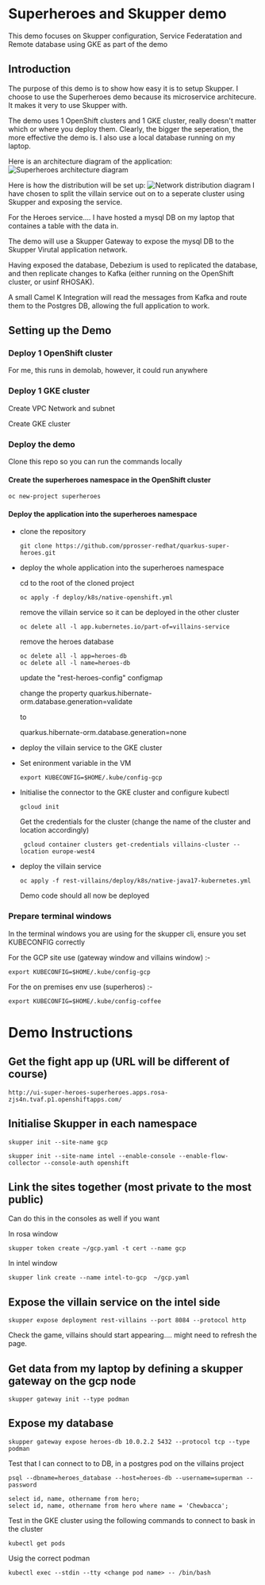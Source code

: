 # Superheroes and Skupper demo

This demo focuses on Skupper configuration, Service Federatation and Remote database using GKE as part of the demo

## Introduction

The purpose of this demo is to show how easy it is to setup Skupper. I choose to use the Superheroes demo because its microservice architecure. It makes it very to use Skupper with.

The demo uses 1 OpenShift clusters and 1 GKE cluster, really doesn't matter which or where you deploy them. Clearly, the bigger the seperation, the more effective the demo is. I also use a local database running on my laptop.

Here is an architecture diagram of the application:
![Superheroes architecture diagram](images/application-architecture.png)

Here is how the distribution will be set up:
![Network distribution diagram](images/remote-db-gke.png)
I have chosen to split the villain service out on to a seperate cluster using Skupper and exposing the service. 

For the Heroes service.... I have hosted a mysql DB on my laptop that containes a table with the data in.

The demo will use a Skupper Gateway to expose the mysql DB to the Skupper Virutal application network.

Having exposed the database, Debezium is used to replicated the database, and then replicate changes to Kafka (either running on the OpenShift cluster, or usinf RHOSAK).

A small Camel K Integration will read the messages from Kafka and route them to the Postgres DB, allowing the full application to work.

## Setting up the Demo

### Deploy 1 OpenShift cluster

For me, this runs in demolab, however, it could run anywhere

### Deploy 1 GKE cluster

Create VPC Network and subnet

Create GKE cluster

### Deploy the demo

Clone this repo so you can run the commands locally

#### Create the superheroes namespace in the OpenShift cluster 

```
oc new-project superheroes
```

#### Deploy the application into the superheroes namespace

* clone the repository

  ```
  git clone https://github.com/pprosser-redhat/quarkus-super-heroes.git
  ```

* deploy the whole application into the superheroes namespace

   cd to the root of the cloned project

   ```
   oc apply -f deploy/k8s/native-openshift.yml
   ```

   remove the villain service so it can be deployed in the other cluster

   ```
   oc delete all -l app.kubernetes.io/part-of=villains-service
   ```

   remove the heroes database
   ```
   oc delete all -l app=heroes-db
   oc delete all -l name=heroes-db 
   ```

   update the "rest-heroes-config" configmap
   
   change the property quarkus.hibernate-orm.database.generation=validate

   to

   quarkus.hibernate-orm.database.generation=none

* deploy the villain service to the GKE cluster

* Set enironment variable in the VM
  ```
  export KUBECONFIG=$HOME/.kube/config-gcp
  ```

* Initialise the connector to the GKE cluster and configure kubectl

  ```
  gcloud init
  ```

  Get the credentials for the cluster (change the name of the cluster and location accordingly)

  ```
   gcloud container clusters get-credentials villains-cluster --location europe-west4
  ```

* deploy the villain service

  ```
  oc apply -f rest-villains/deploy/k8s/native-java17-kubernetes.yml
  ```

  Demo code should all now be deployed

### Prepare terminal windows

In the terminal windows you are using for the skupper cli, ensure you set KUBECONFIG correctly

For the GCP site use (gateway window and villains window) :-
```
export KUBECONFIG=$HOME/.kube/config-gcp
```

For the on premises env use (superheros) :-

```
export KUBECONFIG=$HOME/.kube/config-coffee
```

# Demo Instructions

## Get the fight app up (URL will be different of course)

```
http://ui-super-heroes-superheroes.apps.rosa-zjs4n.tvaf.p1.openshiftapps.com/
```

## Initialise Skupper in each namespace

```
skupper init --site-name gcp
```

```
skupper init --site-name intel --enable-console --enable-flow-collector --console-auth openshift
```


## Link the sites together (most private to the most public)

Can do this in the consoles as well if you want 

In rosa window
```
skupper token create ~/gcp.yaml -t cert --name gcp
```
In intel window
```
skupper link create --name intel-to-gcp  ~/gcp.yaml
```

## Expose  the villain service on the intel side

```
skupper expose deployment rest-villains --port 8084 --protocol http
```
Check the game, villains should start appearing.... might need to refresh the page.

## Get data from my laptop by defining a skupper gateway on the gcp node

```
skupper gateway init --type podman
```

## Expose my database

```
skupper gateway expose heroes-db 10.0.2.2 5432 --protocol tcp --type podman
```

Test that I can connect to to DB, in a postgres pod on the villains project

```
psql --dbname=heroes_database --host=heroes-db --username=superman --password
```
```
select id, name, othername from hero;
select id, name, othername from hero where name = 'Chewbacca';
```

Test in the GKE cluster using the following commands to connect to bask in the cluster
```
kubectl get pods
```
Usig the correct podman 

```
kubectl exec --stdin --tty <change pod name> -- /bin/bash
```



